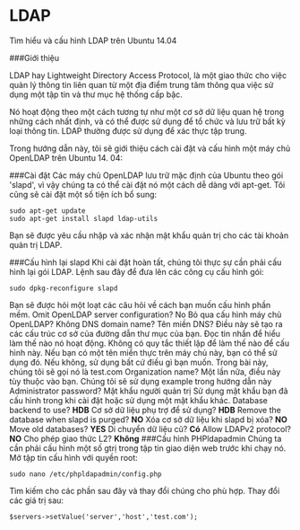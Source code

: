 # LDAP
Tìm hiểu và cấu hình LDAP trên Ubuntu 14.04

###Giới thiệu

LDAP hay Lightweight Directory Access Protocol, là một giao thức cho việc quản lý thông tin liên quan từ một địa điểm trung tâm thông qua việc sử dụng một tập tin và thư mục hệ thống cấp bậc. 

Nó hoạt động theo một cách tương tự như một cơ sở dữ liệu quan hệ trong những cách nhất định, và có thể được sử dụng để tổ chức và lưu trữ bất kỳ loại thông tin. LDAP thường được sử dụng để xác thực tập trung. 

Trong hướng dẫn này, tôi sẽ giới thiệu cách cài đặt và cấu hình một máy chủ OpenLDAP trên Ubuntu 14. 04:

###Cài đặt
Các máy chủ OpenLDAP lưu trữ mặc định của Ubuntu theo gói 'slapd', vì vậy chúng ta có thể cài đặt nó một cách dễ dàng với apt-get. Tôi cũng sẽ cài đặt một số tiện ích bổ sung:
```
sudo apt-get update
sudo apt-get install slapd ldap-utils
```
Bạn sẽ được yêu cầu nhập và xác nhận mật khẩu quản trị cho các tài khoản quản trị LDAP.

###Cấu hình lại slapd
Khi cài đặt hoàn tất, chúng tôi thực sự cần phải cấu hình lại gói LDAP. Lệnh sau đây để đưa lên các công cụ cấu hình gói:
```
sudo dpkg-reconfigure slapd
```

Bạn sẽ được hỏi một loạt các câu hỏi về cách bạn muốn cấu hình phần mềm.
Omit OpenLDAP server configuration? No
Bỏ qua cấu hình máy chủ OpenLDAP? Không
DNS domain name?
Tên miền DNS?
Điều này sẽ tạo ra các cấu trúc cơ sở của đường dẫn thư mục của bạn. Đọc tin nhắn để hiểu làm thế nào nó hoạt động. 
Không có quy tắc thiết lập để làm thế nào để cấu hình này. Nếu bạn có một tên miền thực trên máy chủ này, bạn có thể sử dụng đó. Nếu không, sử dụng bất cứ điều gì bạn muốn. 
Trong bài này, chúng tôi sẽ gọi nó là test.com
Organization name?
Một lần nữa, điều này tùy thuộc vào bạn.
Chúng tôi sẽ sử dụng example trong hướng dẫn này
Administrator password?
Mật khẩu người quản trị
Sử dụng mật khẩu bạn đã cấu hình trong khi cài đặt hoặc sử dụng một mật khẩu khác.
Database backend to use? <b>HDB</b>
Cơ sở dữ liệu phụ trợ để sử dụng? <b>HDB</b>
Remove the database when slapd is purged? <b>NO</b>
Xóa cơ sở dữ liệu khi slapd bị xóa? <b>NO</b>
Move old databases? <b>YES</b>
Di chuyển dữ liệu cũ? <b>Có</b>
Allow LDAPv2 protocol?<b>NO</b>
Cho phép giao thức L2? <b>Không</b>
###Cấu hình PHPldapadmin
Chúng ta cần phải cấu hình một số gtrị trong tập tin giao diện web trước khi chạy nó.
Mở tập tin cấu hình với quyền root:
```
sudo nano /etc/phpldapadmin/config.php

```
Tìm kiếm cho các phần sau đây và thay đổi chúng cho phù hợp.
Thay đổi các giá trị sau:
```
$servers->setValue('server','host','test.com');
```

